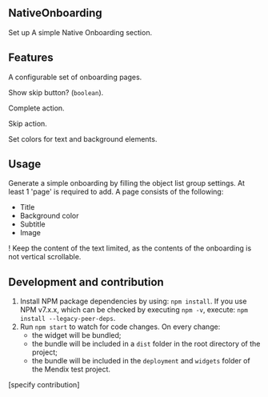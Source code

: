 ## NativeOnboarding

Set up A simple Native Onboarding section.

## Features

A configurable set of onboarding pages.

Show skip button? (`boolean`).

Complete action.

Skip action.

Set colors for text and background elements.

## Usage

Generate a simple onboarding by filling the object list group settings. At least 1 'page' is required to add. A page consists of the following:

- Title
- Background color
- Subtitle
- Image

! Keep the content of the text limited, as the contents of the onboarding is not vertical scrollable.

## Development and contribution

1. Install NPM package dependencies by using: `npm install`. If you use NPM v7.x.x, which can be checked by executing `npm -v`, execute: `npm install --legacy-peer-deps`.
1. Run `npm start` to watch for code changes. On every change:
   - the widget will be bundled;
   - the bundle will be included in a `dist` folder in the root directory of the project;
   - the bundle will be included in the `deployment` and `widgets` folder of the Mendix test project.

[specify contribution]
